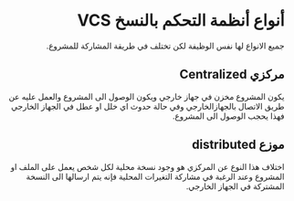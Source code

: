# <div dir=rtl>أنواع أنظمة التحكم بالنسخ VCS</div>

<div dir=rtl>جميع الانواع لها نفس الوظيفة لكن تختلف في طريقة المشاركة للمشروع.</div> 

## <div dir=rtl>مركزي Centralized  </div>

<div  dir=rtl>
يكون المشروع مخزن في جهاز خارجي ويكون الوصول الى المشروع والعمل عليه عن طريق الاتصال بالجهازالخارجي وفي حالة حدوث اي خلل او عطل في الجهاز الخارجي فهذا يحجب الوصول الى المشروع. 
 </div>


## <div dir=rtl>موزع distributed</div>

<div  dir=rtl>
اختلاف هذا النوع عن المركزي هو وجود نسخة محلية لكل شخص يعمل على الملف او المشروع وعند الرغبة في مشاركة التغيرات المحلية فإنه يتم ارسالها الى النسخة المشتركة في الجهاز الخارجي.
</div>